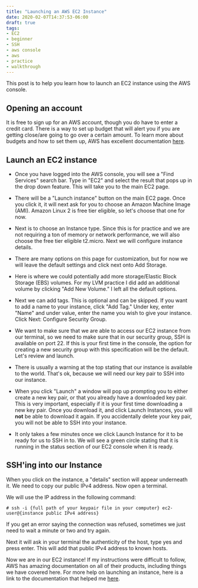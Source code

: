 ```yaml
---
title: "Launching an AWS EC2 Instance"
date: 2020-02-07T14:37:53-06:00
draft: true
tags:
- EC2
- beginner
- SSH
- aws console
- aws 
- practice
- walkthrough
---
```

This post is to help you learn how to launch an EC2 instance using the AWS console. 

## Opening an account
It is free to sign up for an AWS account, though you do have to enter a credit card. There is a way to set up budget that will alert you if you are getting close/are going to go over a certain amount. To learn more about budgets and how to set them up, AWS has excellent documentation [here](https://docs.aws.amazon.com/awsaccountbilling/latest/aboutv2/budgets-create.html). 

## Launch an EC2 instance

* Once you have logged into the AWS console, you will see a "Find Services" search bar. Type in "EC2" and select the result that pops up in the drop down feature. This will take you to the main EC2 page.

* There will be a "Launch instance" button on the main EC2 page. Once you click it, it will next ask for you to choose an Amazon Machine Image (AMI). Amazon Linux 2 is free tier eligible, so let's choose that one for now. 

* Next is to choose an Instance type. Since this is for practice and we are not requiring a ton of memory or network performance, we will also choose the free tier eligible t2.micro. Next we will configure instance details. 

* There are many options on this page for customization, but for now we will leave the default settings and click next onto Add Storage.

* Here is where we could potentially add more storage/Elastic Block Storage (EBS) volumes. For my LVM practice I did add an additional volume by clicking "Add New Volume." I left all the default options. 

* Next we can add tags. This is optional and can be skipped. If you want to add a name to your instance, click "Add Tag." Under key, enter "Name" and under value, enter the name you wish to give your instance. Click Next: Configure Security Group.

* We want to make sure that we are able to access our EC2 instance from our terminal, so we need to make sure that in our security group, SSH is available on port 22. If this is your first time in the console, the option for creating a new security group with this specification will be the default. Let's review and launch. 

* There is usually a warning at the top stating that our instance is available to the world. That's ok, because we will need our key pair to SSH into our instance. 

* When you click "Launch" a window will pop up prompting you to either create a new key pair, or that you already have a downloaded key pair. This is very important, especially if it is your first time downloading a new key pair. Once you download it, and click Launch Instances, you will **not** be able to download it again. If you accidentally delete your key pair, you will not be able to SSH into your instance. 

* It only takes a few minutes once we click Launch Instance for it to be ready for us to SSH in to. We will see a green circle stating that it is running in the status section of our EC2 console when it is ready. 

## SSH'ing into our Instance

When you click on the instance, a "details" section will appear underneath it. We need to copy our public IPv4 address. Now open a terminal. 

We will use the IP address in the following command:

```
# ssh -i {full path of your keypair file in your computer} ec2-user@{instance public IPv4 address}
```

If you get an error saying the connection was refused, sometimes we just need to wait a minute or two and try again.

Next it will ask in your terminal the authenticity of the host, type yes and press enter. This will add that public IPv4 address to known hosts.

Now we are in our EC2 instance! If my instructions were difficult to follow, AWS has amazing documentation on all of their products, including things we have covered here. For more help on launching an instance, here is a link to the documentation that helped me [here](https://aws.amazon.com/getting-started/tutorials/launch-a-virtual-machine/).



